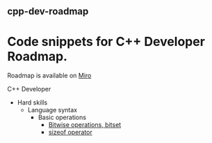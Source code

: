 ## cpp-dev-roadmap
# Code snippets for C++ Developer Roadmap.

Roadmap is available on [Miro](https://miro.com/app/board/o9J_lpap34Q=/)

C++ Developer
- Hard skills
  - Language syntax
    - Basic operations
      - [Bitwise operations, bitset](HardSkills/LanguageSyntax/BasicOperations/BitwiseOperations.cpp)
      - [sizeof operator](HardSkills/LanguageSyntax/BasicOperations/sizeof.cpp)
